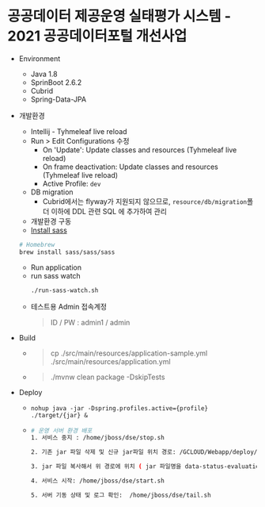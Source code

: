 # 공공데이터 제공운영 실태평가 시스템 - 2021 공공데이터포털 개선사업

* Environment
    * Java 1.8
    * SprinBoot 2.6.2
    * Cubrid
    * Spring-Data-JPA


* 개발환경
    * Intellij - Tyhmeleaf live reload
    * Run > Edit Configurations 수정
        * On 'Update': Update classes and resources (Tyhmeleaf live reload)
        * On frame deactivation: Update classes and resources (Tyhmeleaf live reload)
        * Active Profile: `dev`
    * DB migration
        * Cubrid에서는 flyway가 지원되지 않으므로, `resource/db/migration`폴더 이하에 DDL 관련 SQL 에 추가하여 관리
    * 개발환경 구동
    * [Install sass](https://sass-lang.com/install)
    ```sh
    # Homebrew
    brew install sass/sass/sass
    ```
    * Run application
    * run sass watch
      ```sh
      ./run-sass-watch.sh
      ```
    * 테스트용 Admin 접속계정
      > ID / PW : admin1 / admin


* Build
    * > cp ./src/main/resources/application-sample.yml ./src/main/resources/application.yml
    * > ./mvnw clean package -DskipTests


* Deploy
    * ```
      nohup java -jar -Dspring.profiles.active={profile} ./target/{jar} &
      ```
    * ```sh
      # 운영 서버 환경 배포
      1. 서비스 중지 : /home/jboss/dse/stop.sh
      
      2. 기존 jar 파일 삭제 및 신규 jar파일 위치 경로: /GCLOUD/Webapp/deploy/data-status-evaluation.jar
      
      3. jar 파일 복사해서 위 경로에 위치 ( jar 파일명을 data-status-evaluation.jar 로 해야함)
      
      4. 서비스 시작: /home/jboss/dse/start.sh
      
      5. 서버 기동 상태 및 로그 확인:  /home/jboss/dse/tail.sh
      ```